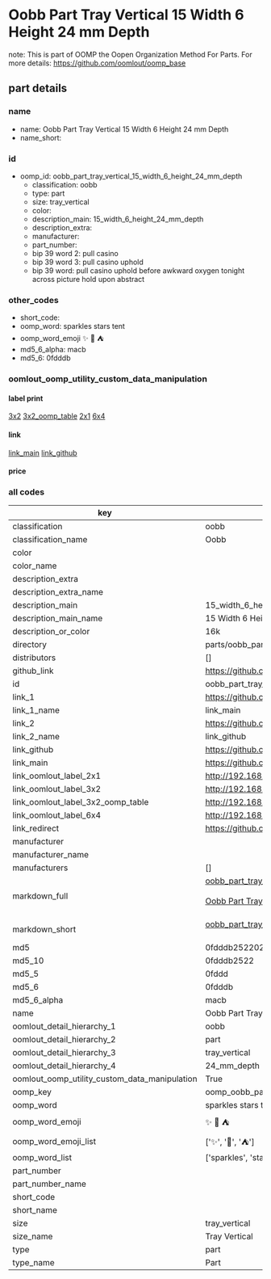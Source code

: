 # Oobb Part Tray Vertical 15 Width 6 Height 24 mm Depth  

note: This is part of OOMP the Oopen Organization Method For Parts. For more details: https://github.com/oomlout/oomp_base

##  part details
  







### name
* name: Oobb Part Tray Vertical 15 Width 6 Height 24 mm Depth
* name_short: 
### id
* oomp_id: oobb_part_tray_vertical_15_width_6_height_24_mm_depth
  * classification: oobb
  * type: part
  * size: tray_vertical
  * color: 
  * description_main: 15_width_6_height_24_mm_depth
  * description_extra: 
  * manufacturer: 
  * part_number: 
  * bip 39 word 2: pull casino
  * bip 39 word 3: pull casino uphold
  * bip 39 word: pull casino uphold before awkward oxygen tonight across picture hold upon abstract

### other_codes
* short_code: 
* oomp_word: sparkles stars tent
* oomp_word_emoji :sparkles: :stars: :tent:
* md5_6_alpha: macb
* md5_6: 0fdddb






### oomlout_oomp_utility_custom_data_manipulation
#### label print
[3x2](http://192.168.1.245:1112/?label=oomp%20macb)
[3x2_oomp_table](http://192.168.1.108:1112/?label=oomp%20macb)
[2x1](http://192.168.1.242:1112/?label=oomp%20macb)
[6x4](http://192.168.1.55:1112/?label=oomp%20macb)    

#### link

[link_main](https://github.com/oomlout/oomlout_oomp_version_1_messy/tree/main/parts/oobb_part_tray_vertical_15_width_6_height_24_mm_depth) [link_github](https://github.com/oomlout/oomlout_oomp_version_1_messy/tree/main/parts/oobb_part_tray_vertical_15_width_6_height_24_mm_depth)                             

#### price







### all codes 
| key | value |  
| --- | --- |  
| classification | oobb |  
| classification_name | Oobb |  
| color |  |  
| color_name |  |  
| description_extra |  |  
| description_extra_name |  |  
| description_main | 15_width_6_height_24_mm_depth |  
| description_main_name | 15 Width 6 Height 24 mm Depth |  
| description_or_color | 16k |  
| directory | parts/oobb_part_tray_vertical_15_width_6_height_24_mm_depth |  
| distributors | [] |  
| github_link | https://github.com/oomlout/oomlout_oomp_part_src/tree/main/parts/oobb_part_tray_vertical_15_width_6_height_24_mm_depth |  
| id | oobb_part_tray_vertical_15_width_6_height_24_mm_depth |  
| link_1 | https://github.com/oomlout/oomlout_oomp_version_1_messy/tree/main/parts/oobb_part_tray_vertical_15_width_6_height_24_mm_depth |  
| link_1_name | link_main |  
| link_2 | https://github.com/oomlout/oomlout_oomp_version_1_messy/tree/main/parts/oobb_part_tray_vertical_15_width_6_height_24_mm_depth |  
| link_2_name | link_github |  
| link_github | https://github.com/oomlout/oomlout_oomp_version_1_messy/tree/main/parts/oobb_part_tray_vertical_15_width_6_height_24_mm_depth |  
| link_main | https://github.com/oomlout/oomlout_oomp_version_1_messy/tree/main/parts/oobb_part_tray_vertical_15_width_6_height_24_mm_depth |  
| link_oomlout_label_2x1 | http://192.168.1.242:1112/?label=oomp%20macb |  
| link_oomlout_label_3x2 | http://192.168.1.245:1112/?label=oomp%20macb |  
| link_oomlout_label_3x2_oomp_table | http://192.168.1.108:1112/?label=oomp%20macb |  
| link_oomlout_label_6x4 | http://192.168.1.55:1112/?label=oomp%20macb |  
| link_redirect | https://github.com/oomlout/oomlout_oomp_version_1_messy/tree/main/parts/oobb_part_tray_vertical_15_width_6_height_24_mm_depth |  
| manufacturer |  |  
| manufacturer_name |  |  
| manufacturers | [] |  
| markdown_full | [oobb_part_tray_vertical_15_width_6_height_24_mm_depth](none)<br>[](none)<br>[Oobb Part Tray Vertical 15 Width 6 Height 24 Mm Depth](none)<br><br> |  
| markdown_short | [oobb_part_tray_vertical_15_width_6_height_24_mm_depth](none)<br><br> |  
| md5 | 0fdddb2522025c9279086143dd88dd6a |  
| md5_10 | 0fdddb2522 |  
| md5_5 | 0fddd |  
| md5_6 | 0fdddb |  
| md5_6_alpha | macb |  
| name | Oobb Part Tray Vertical 15 Width 6 Height 24 mm Depth |  
| oomlout_detail_hierarchy_1 | oobb |  
| oomlout_detail_hierarchy_2 | part |  
| oomlout_detail_hierarchy_3 | tray_vertical |  
| oomlout_detail_hierarchy_4 | 24_mm_depth |  
| oomlout_oomp_utility_custom_data_manipulation | True |  
| oomp_key | oomp_oobb_part_tray_vertical_15_width_6_height_24_mm_depth |  
| oomp_word | sparkles stars tent |  
| oomp_word_emoji | :sparkles: :stars: :tent: |  
| oomp_word_emoji_list | [':sparkles:', ':stars:', ':tent:'] |  
| oomp_word_list | ['sparkles', 'stars', 'tent'] |  
| part_number |  |  
| part_number_name |  |  
| short_code |  |  
| short_name |  |  
| size | tray_vertical |  
| size_name | Tray Vertical |  
| type | part |  
| type_name | Part |  
